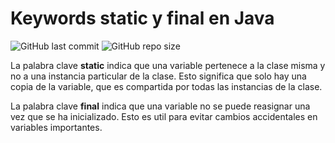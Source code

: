 # Keywords static y final en Java

![GitHub last commit](https://img.shields.io/github/last-commit/sanchezih/final-static-keywords-java)
![GitHub repo size](https://img.shields.io/github/repo-size/sanchezih/final-static-keywords-java)

La palabra clave **static** indica que una variable pertenece a la clase misma y no a una instancia particular de la clase. Esto significa que solo hay una copia de la variable, que es compartida por todas las instancias de la clase.

La palabra clave **final** indica que una variable no se puede reasignar una vez que se ha inicializado. Esto es util para evitar cambios accidentales en variables importantes.
